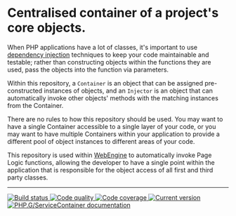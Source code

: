 Centralised container of a project's core objects.
==================================================

When PHP applications have a lot of classes, it's important to use [dependency injection][dependency-injection] techniques to keep your code maintainable and testable; rather than constructing objects within the functions they are used, pass the objects into the function via parameters.

Within this repository, a `Container` is an object that can be assigned pre-constructed instances of objects, and an `Injector` is an object that can automatically invoke other objects' methods with the matching instances from the Container.

There are no rules to how this repository should be used. You may want to have a single Container accessible to a single layer of your code, or you may want to have multiple Containers within your application to provide a different pool of object instances to different areas of your code.

This repository is used within [WebEngine][webengine] to automatically invoke Page Logic functions, allowing the developer to have a single point within the application that is responsible for the object access of all first and third party classes.

***

<a href="https://github.com/PhpGt/ServiceContainer/actions" target="_blank">
	<img src="https://badge.status.php.gt/servicecontainer-build.svg" alt="Build status" />
</a>
<a href="https://app.codacy.com/gh/PhpGt/ServiceContainer" target="_blank">
	<img src="https://badge.status.php.gt/servicecontainer-quality.svg" alt="Code quality" />
</a>
<a href="https://app.codecov.io/gh/PhpGt/ServiceContainer" target="_blank">
	<img src="https://badge.status.php.gt/servicecontainer-coverage.svg" alt="Code coverage" />
</a>
<a href="https://packagist.org/packages/PhpGt/ServiceContainer" target="_blank">
	<img src="https://badge.status.php.gt/servicecontainer-version.svg" alt="Current version" />
</a>
<a href="http://www.php.gt/servicecontainer" target="_blank">
	<img src="https://badge.status.php.gt/servicecontainer-docs.svg" alt="PHP.G/ServiceContainer documentation" />
</a>

[dependency-injection]: https://martinfowler.com/articles/injection.html
[webengine]: https://www.php.gt/webengine
